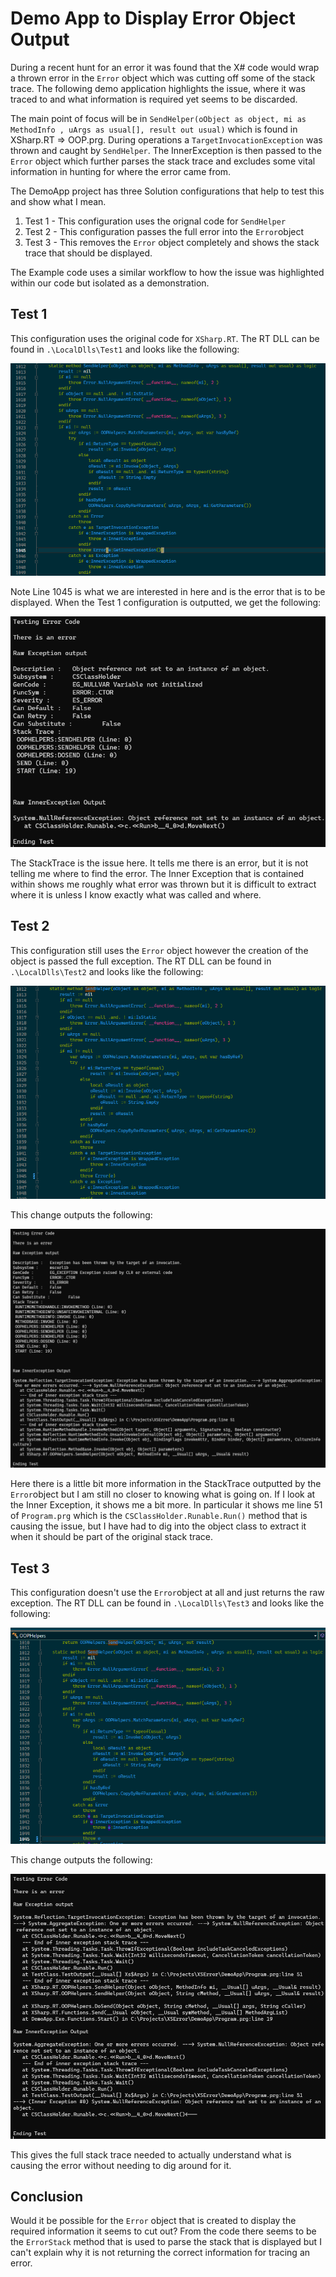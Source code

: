 # Demo App to Display Error Object Output
During a recent hunt for an error it was found that the X# code would wrap a thrown error in the `Error` object which was cutting off some of the stack trace. The following demo application highlights the issue, where it was traced to and what information is required yet seems to be discarded.

The main point of focus will be in `SendHelper(oObject as object, mi as MethodInfo , uArgs as usual[], result out usual)` which is found in XSharp.RT => OOP.prg. During operations a `TargetInvocationException` was thrown and caught by `SendHelper`. The InnerException is then passed to the `Error` object which further parses the stack trace and excludes some vital information in hunting for where the error came from.

The DemoApp project has three Solution configurations that help to test this and show what I mean.

1. Test 1 - This configuration uses the orignal code for `SendHelper`
2. Test 2 - This configuration passes the full error into the `Error`object
3. Test 3 - This removes the `Error` object completely and shows the stack trace that should be displayed.

The Example code uses a similar workflow to how the issue was highlighted within our code but isolated as a demonstration.

## Test 1
This configuration uses the original code for `XSharp.RT`. The RT DLL can be found in `.\LocalDlls\Test1` and looks like the following:

![Test1Code](Images/Test1Code.PNG)

Note Line 1045 is what we are interested in here and is the error that is to be displayed. When the Test 1 configuration is outputted, we get the following:

![Test1Output](Images/Test1Output.PNG)

The StackTrace is the issue here. It tells me there is an error, but it is not telling me where to find the error. The Inner Exception that is contained within shows me roughly what error was thrown but it is difficult to extract where it is unless I know exactly what was called and where.

## Test 2
This configuration still uses the `Error` object however the creation of the object is passed the full exception. The RT DLL can be found in `.\LocalDlls\Test2` and looks like the following:

![Test2Code](Images/Test2Code.PNG)

This change outputs the following:

![Test2Output](Images/Test2Output.PNG)

Here there is a little bit more information in the StackTrace outputted by the `Error`object but I am still no closer to knowing what is going on. If I look at the Inner Exception, it shows me a bit more. In particular it shows me line 51 of `Program.prg` which is the `CSClassHolder.Runable.Run()` method that is causing the issue, but I have had to dig into the object class to extract it when it should be part of the original stack trace.

## Test 3
This configuration doesn't use the `Error`object at all and just returns the raw exception. The RT DLL can be found in `.\LocalDlls\Test3` and looks like the following:

![Test3Code](Images/Test3Code.PNG)

This change outputs the following:

![Test3Output](Images/Test3Output.PNG)

This gives the full stack trace needed to actually understand what is causing the error without needing to dig around for it.


## Conclusion
Would it be possible for the `Error` object that is created to display the required information it seems to cut out? From the code there seems to be the `ErrorStack` method that is used to parse the stack that is displayed but I can't explain why it is not returning the correct information for tracing an error.